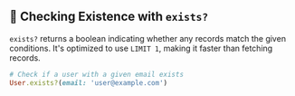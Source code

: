 ## 🚀 Checking Existence with `exists?`

`exists?` returns a boolean indicating whether any records match the given conditions. It's optimized to use `LIMIT 1`, making it faster than fetching records.

```ruby
# Check if a user with a given email exists
User.exists?(email: 'user@example.com')
```